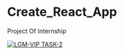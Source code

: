 # Create_React_App
Project Of Internship

[![LGM-VIP TASK-2](https://img.youtube.com/vi/I6cSFupWGLQ/0.jpg)](https://www.youtube.com/watch?v=I6cSFupWGLQ)
